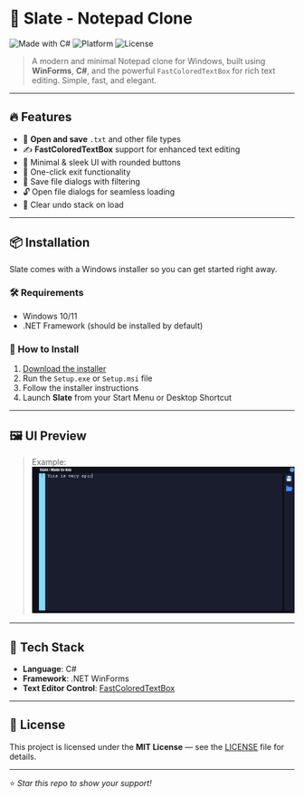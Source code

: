 # 📝 Slate - Notepad Clone

![Made with C#](https://img.shields.io/badge/Made%20with-C%23-239120?style=for-the-badge&logo=c-sharp&logoColor=white)
![Platform](https://img.shields.io/badge/Platform-Windows-blueviolet?style=for-the-badge&logo=windows)
![License](https://img.shields.io/badge/License-MIT-brightgreen?style=for-the-badge)

> A modern and minimal Notepad clone for Windows, built using **WinForms**, **C#**, and the powerful `FastColoredTextBox` for rich text editing. Simple, fast, and elegant.

---

## 🔥 Features

- 📄 **Open and save** `.txt` and other file types
- ✍️ **FastColoredTextBox** support for enhanced text editing
- 🧼 Minimal & sleek UI with rounded buttons
- 🚪 One-click exit functionality
- 💾 Save file dialogs with filtering
- 🔓 Open file dialogs for seamless loading
- 🧠 Clear undo stack on load

---

## 📦 Installation

Slate comes with a Windows installer so you can get started right away.

### 🛠 Requirements

- Windows 10/11
- .NET Framework (should be installed by default)

### 🚀 How to Install

1. [Download the installer](https://github.com/KnowledgeMonkey/Slate/releases/tag/V1) 
2. Run the `Setup.exe` or `Setup.msi` file
3. Follow the installer instructions
4. Launch **Slate** from your Start Menu or Desktop Shortcut

---

## 🖼 UI Preview

> Example:
> ![Slate Screenshot](screenshots/ui1.png)

---

## 🧠 Tech Stack

- **Language**: C#
- **Framework**: .NET WinForms
- **Text Editor Control**: [FastColoredTextBox](https://github.com/PavelTorgashov/FastColoredTextBox)

---


## 📃 License

This project is licensed under the **MIT License** — see the [LICENSE](LICENSE) file for details.

---

⭐️ *Star this repo to show your support!*  
```

